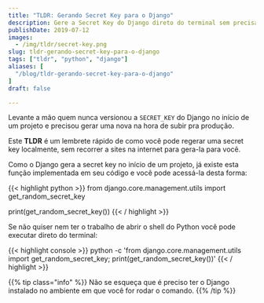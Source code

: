 ```yaml
---
title: "TLDR: Gerando Secret Key para o Django"
description: Gere a Secret Key do Django direto do terminal sem precisar recorrer a um site na internet
publishDate: 2019-07-12
images:
  - /img/tldr/secret-key.png
slug: tldr-gerando-secret-key-para-o-django
tags: ["tldr", "python", "django"]
aliases: [
  "/blog/tldr-gerando-secret-key-para-o-django"
]
draft: false

---
```


Levante a mão quem nunca versionou a `SECRET_KEY` do Django no início de um projeto e precisou gerar uma nova na hora de subir pra produção.

Este **TLDR** é um lembrete rápido de como você pode regerar uma secret key localmente, sem recorrer a sites na internet para gera-la para você.

Como o Django gera a secret key no início de um projeto, já existe esta função implementada em seu código e você pode acessá-la desta forma:

{{< highlight python >}}
from django.core.management.utils import get_random_secret_key

print(get_random_secret_key())
{{< / highlight >}}

Se não quiser nem ter o trabalho de abrir o shell do Python você pode executar direto do terminal:

{{< highlight console >}}
python -c 'from django.core.management.utils import get_random_secret_key; print(get_random_secret_key())'
{{< / highlight >}}

{{% tip class="info" %}}
Não se esqueça que é preciso ter o Django instalado no ambiente em que você for rodar o comando.
{{% /tip %}}
